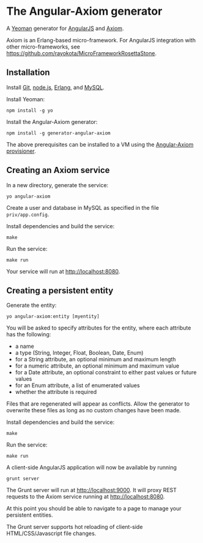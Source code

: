 # The Angular-Axiom generator 

A [Yeoman](http://yeoman.io) generator for [AngularJS](http://angularjs.org) and [Axiom](https://github.com/tsujigiri/axiom).

Axiom is an Erlang-based micro-framework.  For AngularJS integration with other micro-frameworks, see https://github.com/rayokota/MicroFrameworkRosettaStone.

## Installation

Install [Git](http://git-scm.com), [node.js](http://nodejs.org), [Erlang](http://www.erlang.org/), and [MySQL](http://www.mysql.com/).

Install Yeoman:

    npm install -g yo

Install the Angular-Axiom generator:

    npm install -g generator-angular-axiom

The above prerequisites can be installed to a VM using the [Angular-Axiom provisioner](https://github.com/rayokota/provision-angular-axiom).

## Creating an Axiom service

In a new directory, generate the service:

    yo angular-axiom
    
Create a user and database in MySQL as specified in the file `priv/app.config`.

Install dependencies and build the service:

    make
    
Run the service:

	make run

Your service will run at [http://localhost:8080](http://localhost:8080).


## Creating a persistent entity

Generate the entity:

    yo angular-axiom:entity [myentity]

You will be asked to specify attributes for the entity, where each attribute has the following:

- a name
- a type (String, Integer, Float, Boolean, Date, Enum)
- for a String attribute, an optional minimum and maximum length
- for a numeric attribute, an optional minimum and maximum value
- for a Date attribute, an optional constraint to either past values or future values
- for an Enum attribute, a list of enumerated values
- whether the attribute is required

Files that are regenerated will appear as conflicts.  Allow the generator to overwrite these files as long as no custom changes have been made.

Install dependencies and build the service:

    make
    
Run the service:

	make run
	    
A client-side AngularJS application will now be available by running

	grunt server
	
The Grunt server will run at [http://localhost:9000](http://localhost:9000).  It will proxy REST requests to the Axiom service running at [http://localhost:8080](http://localhost:8080).

At this point you should be able to navigate to a page to manage your persistent entities.  

The Grunt server supports hot reloading of client-side HTML/CSS/Javascript file changes.

